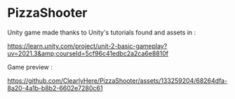 ﻿# PizzaShooter
Unity game made thanks to Unity's tutorials found and assets in : 

https://learn.unity.com/project/unit-2-basic-gameplay?uv=2021.3&amp;courseId=5cf96c41edbc2a2ca6e8810f

Game preview : 

https://github.com/ClearlyHere/PizzaShooter/assets/133259204/68264dfa-8a20-4a1b-b8b2-6602e7280c61


